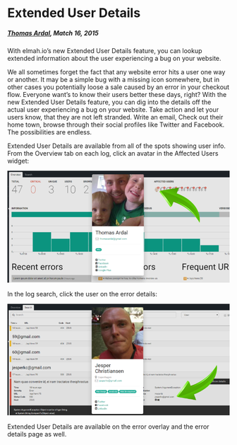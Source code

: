 # Extended User Details

##### [Thomas Ardal](http://elmah.io/about/), Match 16, 2015

With elmah.io’s new Extended User Details feature, you can lookup extended information about the user experiencing a bug on your website.

We all sometimes forget the fact that any website error hits a user one way or another. It may be a simple bug with a missing icon somewhere, but in other cases you potentially loose a sale caused by an error in your checkout flow. Everyone want’s to know their users better these days, right? With the new Extended User Details feature, you can dig into the details off the actual user experiencing a bug on your website. Take action and let your users know, that they are not left stranded. Write an email, Check out their home town, browse through their social profiles like Twitter and Facebook. The possibilities are endless.

Extended User Details are available from all of the spots showing user info. From the Overview tab on each log, click an avatar in the Affected Users widget:

![Extended User Details from Overview](images/extendeduserdetailsoverview.png)

In the log search, click the user on the error details:

![Extended User Details from Search](images/extendeduserdetailssearch.png)

Extended User Details are available on the error overlay and the error details page as well.

